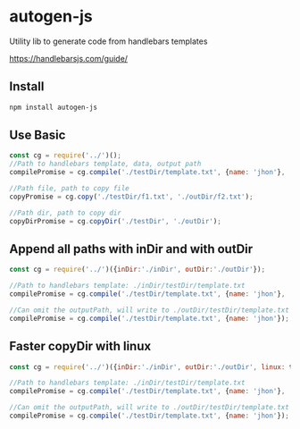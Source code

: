 # autogen-js
Utility lib to generate code from handlebars templates

https://handlebarsjs.com/guide/

## Install
```bash 
npm install autogen-js
```

## Use Basic

```js 
const cg = require('../')();
//Path to handlebars template, data, output path
compilePromise = cg.compile('./testDir/template.txt', {name: 'jhon'}, './testDir/res.txt');

//Path file, path to copy file
copyPromise = cg.copy('./testDir/f1.txt', './outDir/f2.txt');

//Path dir, path to copy dir
copyDirPromise = cg.copyDir('./testDir', './outDir');
```

## Append all paths with inDir and with outDir

```js 
const cg = require('../')({inDir:'./inDir', outDir:'./outDir'});

//Path to handlebars template: ./inDir/testDir/template.txt
compilePromise = cg.compile('./testDir/template.txt', {name: 'jhon'}, './testDir/res.txt');

//Can omit the outputPath, will write to ./outDir/testDir/template.txt
compilePromise = cg.compile('./testDir/template.txt', {name: 'jhon'});
```

## Faster copyDir with linux

```js 
const cg = require('../')({inDir:'./inDir', outDir:'./outDir', linux: true});

//Path to handlebars template: ./inDir/testDir/template.txt
compilePromise = cg.compile('./testDir/template.txt', {name: 'jhon'}, './testDir/res.txt');

//Can omit the outputPath, will write to ./outDir/testDir/template.txt
compilePromise = cg.compile('./testDir/template.txt', {name: 'jhon'});
```
